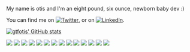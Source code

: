 My name is otis and I'm an eight pound, six ounce, newborn baby dev :) 

You can find me on [![Twitter][1.2]][1], or on [![LinkedIn][2.2]][2].

[![gtfotis' GitHub stats](https://github-readme-stats.vercel.app/api?username=gtfotis&show_icons=true&theme=radical)
](https://github.com/gtfotis/github-readme-stats)

<img src='https://img.shields.io/badge/OS-Linux-9cf?logo=linux'> <img src='https://img.shields.io/badge/Editor-VS%20Code-9cf?logo=visualstudiocode'> <img src='https://img.shields.io/badge/Shell-Bash-9cf?logo=gnubash'>
<img src='https://img.shields.io/badge/Code-JavaScript-9cf?logo=javascript'> <img src='https://img.shields.io/badge/Code-HTML5-9cf?logo=html5'> <img src='https://img.shields.io/badge/Code-CSS3-9cf?logo=css3'> <img src='https://img.shields.io/badge/Code-Python3-9cf?logo=python'> <img src='https://img.shields.io/badge/Framework-React.js-9cf?logo=react'> <img src='https://img.shields.io/badge/Framework-React%20Native-9cf?logo=react'> <img src='https://img.shields.io/badge/Framework-Express-9cf?logo=express'> <img src='https://img.shields.io/badge/Tool-Git-9cf?logo=git'> <img src='https://img.shields.io/badge/Tool-Node.js-9cf?logo=nodedotjs'>  <img src='https://img.shields.io/badge/Tool-Redux-9cf?logo=redux'> <img src='https://img.shields.io/badge/Tool-PostgreSQL-9cf?logo=postgresql'> 

[1.2]: http://i.imgur.com/wWzX9uB.png
[2.2]: https://raw.githubusercontent.com/MartinHeinz/MartinHeinz/master/linkedin-3-16.png
[1]: https://twitter.com/gtfotis
[2]: https://www.linkedin.com/in/otiswilcox/
